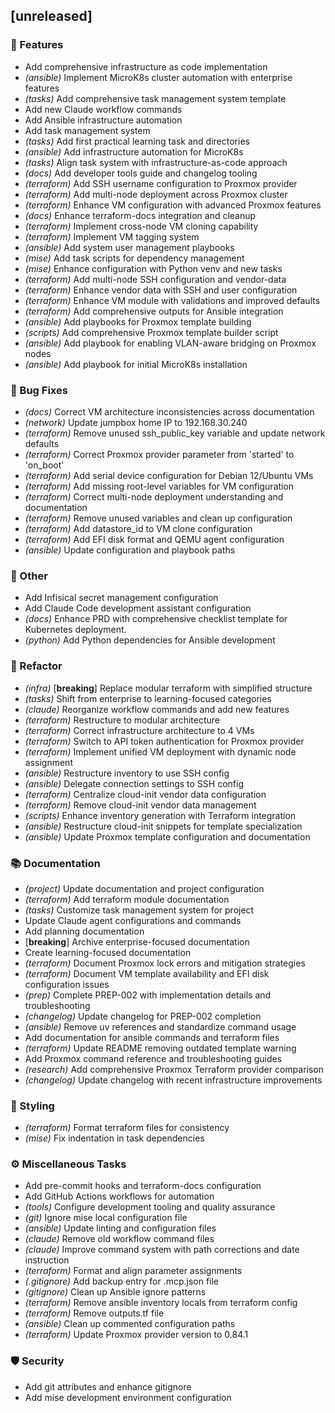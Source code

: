 ## [unreleased]

### 🚀 Features

- Add comprehensive infrastructure as code implementation
- *(ansible)* Implement MicroK8s cluster automation with enterprise features
- *(tasks)* Add comprehensive task management system template
- Add new Claude workflow commands
- Add Ansible infrastructure automation
- Add task management system
- *(tasks)* Add first practical learning task and directories
- *(ansible)* Add infrastructure automation for MicroK8s
- *(tasks)* Align task system with infrastructure-as-code approach
- *(docs)* Add developer tools guide and changelog tooling
- *(terraform)* Add SSH username configuration to Proxmox provider
- *(terraform)* Add multi-node deployment across Proxmox cluster
- *(terraform)* Enhance VM configuration with advanced Proxmox features
- *(docs)* Enhance terraform-docs integration and cleanup
- *(terraform)* Implement cross-node VM cloning capability
- *(terraform)* Implement VM tagging system
- *(ansible)* Add system user management playbooks
- *(mise)* Add task scripts for dependency management
- *(mise)* Enhance configuration with Python venv and new tasks
- *(terraform)* Add multi-node SSH configuration and vendor-data
- *(terraform)* Enhance vendor data with SSH and user configuration
- *(terraform)* Enhance VM module with validations and improved defaults
- *(terraform)* Add comprehensive outputs for Ansible integration
- *(ansible)* Add playbooks for Proxmox template building
- *(scripts)* Add comprehensive Proxmox template builder script
- *(ansible)* Add playbook for enabling VLAN-aware bridging on Proxmox nodes
- *(ansible)* Add playbook for initial MicroK8s installation

### 🐛 Bug Fixes

- *(docs)* Correct VM architecture inconsistencies across documentation
- *(network)* Update jumpbox home IP to 192.168.30.240
- *(terraform)* Remove unused ssh_public_key variable and update network defaults
- *(terraform)* Correct Proxmox provider parameter from 'started' to 'on_boot'
- *(terraform)* Add serial device configuration for Debian 12/Ubuntu VMs
- *(terraform)* Add missing root-level variables for VM configuration
- *(terraform)* Correct multi-node deployment understanding and documentation
- *(terraform)* Remove unused variables and clean up configuration
- *(terraform)* Add datastore_id to VM clone configuration
- *(terraform)* Add EFI disk format and QEMU agent configuration
- *(ansible)* Update configuration and playbook paths

### 💼 Other

- Add Infisical secret management configuration
- Add Claude Code development assistant configuration
- *(docs)* Enhance PRD with comprehensive checklist template for Kubernetes deployment.
- *(python)* Add Python dependencies for Ansible development

### 🚜 Refactor

- *(infra)* [**breaking**] Replace modular terraform with simplified structure
- *(tasks)* Shift from enterprise to learning-focused categories
- *(claude)* Reorganize workflow commands and add new features
- *(terraform)* Restructure to modular architecture
- *(terraform)* Correct infrastructure architecture to 4 VMs
- *(terraform)* Switch to API token authentication for Proxmox provider
- *(terraform)* Implement unified VM deployment with dynamic node assignment
- *(ansible)* Restructure inventory to use SSH config
- *(ansible)* Delegate connection settings to SSH config
- *(terraform)* Centralize cloud-init vendor data configuration
- *(terraform)* Remove cloud-init vendor data management
- *(scripts)* Enhance inventory generation with Terraform integration
- *(ansible)* Restructure cloud-init snippets for template specialization
- *(ansible)* Update Proxmox template configuration and documentation

### 📚 Documentation

- *(project)* Update documentation and project configuration
- *(terraform)* Add terraform module documentation
- *(tasks)* Customize task management system for project
- Update Claude agent configurations and commands
- Add planning documentation
- [**breaking**] Archive enterprise-focused documentation
- Create learning-focused documentation
- *(terraform)* Document Proxmox lock errors and mitigation strategies
- *(terraform)* Document VM template availability and EFI disk configuration issues
- *(prep)* Complete PREP-002 with implementation details and troubleshooting
- *(changelog)* Update changelog for PREP-002 completion
- *(ansible)* Remove uv references and standardize command usage
- Add documentation for ansible commands and terraform files
- *(terraform)* Update README removing outdated template warning
- Add Proxmox command reference and troubleshooting guides
- *(research)* Add comprehensive Proxmox Terraform provider comparison
- *(changelog)* Update changelog with recent infrastructure improvements

### 🎨 Styling

- *(terraform)* Format terraform files for consistency
- *(mise)* Fix indentation in task dependencies

### ⚙️ Miscellaneous Tasks

- Add pre-commit hooks and terraform-docs configuration
- Add GitHub Actions workflows for automation
- *(tools)* Configure development tooling and quality assurance
- *(git)* Ignore mise local configuration file
- *(ansible)* Update linting and configuration files
- *(claude)* Remove old workflow command files
- *(claude)* Improve command system with path corrections and date instruction
- *(terraform)* Format and align parameter assignments
- *(.gitignore)* Add backup entry for .mcp.json file
- *(gitignore)* Clean up Ansible ignore patterns
- *(terraform)* Remove ansible inventory locals from terraform config
- *(terraform)* Remove outputs.tf file
- *(ansible)* Clean up commented configuration paths
- *(terraform)* Update Proxmox provider version to 0.84.1

### 🛡️ Security

- Add git attributes and enhance gitignore
- Add mise development environment configuration

